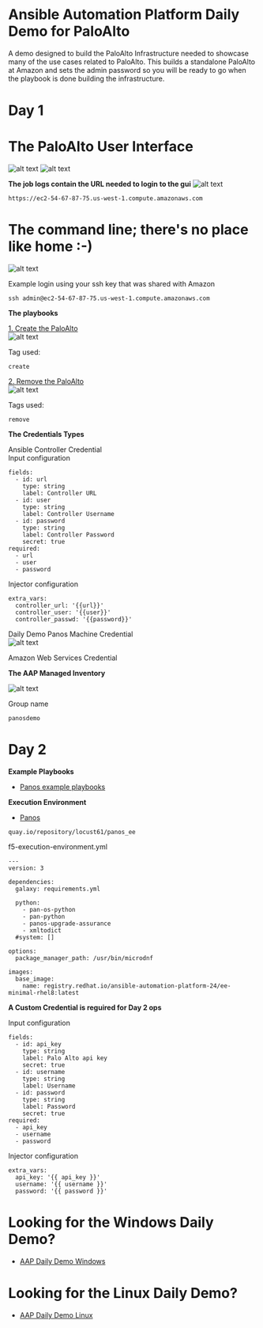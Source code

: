 Ansible Automation Platform Daily Demo for PaloAlto
=========
A demo designed to build the PaloAlto Infrastructure needed to showcase many of the use cases related to PaloAlto.  This builds a standalone PaloAlto at Amazon and sets the admin password so you will be ready to go when the playbook is done building the infrastructure.

Day 1
=========

# The PaloAlto User Interface

![alt text](https://github.com/ericcames/aap.dailydemo.Panos/blob/main/images/palouipre.png "Pre Login")
![alt text](https://github.com/ericcames/aap.dailydemo.Panos/blob/main/images/palouipost.png "Post Login")

**The job logs contain the URL needed to login to the gui**
![alt text](https://github.com/ericcames/aap.dailydemo.Panos/blob/main/images/palojoblog.png "Job Log")

```
https://ec2-54-67-87-75.us-west-1.compute.amazonaws.com
```
# The command line; there's no place like home :-)

![alt text](https://github.com/ericcames/aap.dailydemo.Panos/blob/main/images/palocli.png "The command line")

Example login using your ssh key that was shared with Amazon
```
ssh admin@ec2-54-67-87-75.us-west-1.compute.amazonaws.com
```

**The playbooks**

[1. Create the PaloAlto](https://github.com/ericcames/aap.dailydemo.Panos/blob/main/playbooks/palo-create.yml "palo-create.yml")<br>
![alt text](https://github.com/ericcames/aap.dailydemo.Panos/blob/main/images/palocreate.png "Create")<br>

Tag used:
```
create
```
[2. Remove the PaloAlto](https://github.com/ericcames/aap.dailydemo.Panos/blob/main/playbooks/palo-remove.yml "palo-remove.yml")<br>
![alt text](https://github.com/ericcames/aap.dailydemo.Panos/blob/main/images/paloremove.png "Remove")<br>

Tags used:
```
remove
```

**The Credentials Types**

Ansible Controller Credential<br>
Input configuration
```
fields:
  - id: url
    type: string
    label: Controller URL
  - id: user
    type: string
    label: Controller Username
  - id: password
    type: string
    label: Controller Password
    secret: true
required:
  - url
  - user
  - password
```
Injector configuration
```
extra_vars:
  controller_url: '{{url}}'
  controller_user: '{{user}}'
  controller_passwd: '{{password}}'
```
Daily Demo Panos Machine Credential<br>
![alt text](https://github.com/ericcames/aap.dailydemo.Panos/blob/main/images/palomachinecred.png "Machine Credential")<br>

Amazon Web Services Credential<br>

**The AAP Managed Inventory**

![alt text](https://github.com/ericcames/aap.dailydemo.Panos/blob/main/images/paloinventory.png "AAP Managed Inventory")<br>

Group name
```
panosdemo
```

Day 2
=========

**Example Playbooks**
- [Panos example playbooks](https://gitlab.com/mlowcher/panos "Panos example playbooks")


**Execution Environment**<br>
- [Panos](https://quay.io/repository/locust61/panos_ee "Panos Execution Environment")
```
quay.io/repository/locust61/panos_ee
```
f5-execution-environment.yml
```
---
version: 3

dependencies:
  galaxy: requirements.yml

  python:
    - pan-os-python
    - pan-python
    - panos-upgrade-assurance
    - xmltodict
  #system: []

options:
  package_manager_path: /usr/bin/microdnf

images:
  base_image:
    name: registry.redhat.io/ansible-automation-platform-24/ee-minimal-rhel8:latest

```

**A Custom Credential is reguired for Day 2 ops**

Input configuration
```
fields:
  - id: api_key
    type: string
    label: Palo Alto api key
    secret: true
  - id: username
    type: string
    label: Username
  - id: password
    type: string
    label: Password
    secret: true
required:
  - api_key
  - username
  - password
```
Injector configuration
```
extra_vars:
  api_key: '{{ api_key }}'
  username: '{{ username }}'
  password: '{{ password }}'
```
# Looking for the Windows Daily Demo?

- [AAP Daily Demo Windows](https://github.com/ericcames/aap.dailydemo.windows "AAP Daily Demo Windows")

# Looking for the Linux Daily Demo?

- [AAP Daily Demo Linux](https://github.com/ericcames/aap.dailydemo.linux "AAP Daily Demo Linux")

